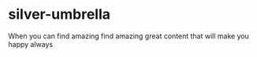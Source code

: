 # silver-umbrella
When you can find amazing find amazing great content that will make you happy always 
